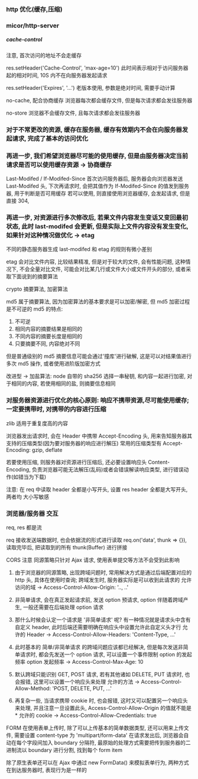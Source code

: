 ### http 优化(缓存,压缩)

### micor/http-server

##### cache-control

注意, 首次访问的地址不会走缓存

res.setHeader('Cache-Control', 'max-age=10')
此时间表示相对于访问服务器起的相对时间, 10S 内不在向服务器发起请求

res.setHeader('Expires', '...')
老版本使用, 参数是绝对时间, 需要手动计算

no-cache, 配合协商缓存
浏览器每次都会缓存文件, 但是每次请求都会发往服务器

no-store
浏览器不会缓存文件, 且每次请求都会发往服务器

### 对于不常更改的资源, 缓存在服务器, 缓存有效期内不会在向服务器发起请求, 完成了基本的访问优化

### 再进一步, 我们希望浏览器尽可能的使用缓存, 但是由服务器决定当前请求是否可以使用缓存资源 -> 协商缓存

Last-Modifed / If-Modifed-Since
首次访问服务器后, 服务器会向浏览器发送 Last-Modifed 头, 下次再请求时, 会把其值作为 If-Modifed-Since 的值发到服务器, 用于判断是否可用缓存
若可以使用, 则直接使用浏览器缓存, 会发起请求, 但是直接 304,

### 再进一步, 对资源进行多次修改后, 若果文件内容发生变话又变回最初状态, 此时 last-modifed 会更新, 但是实际上文件内容没有发生变化, 如果针对这种情况做优化 -> etag

不同的静态服务器生成 last-modifed 和 etag 的规则有微小差别

etag 会对比文件内容, 比较结果精准, 但是对于较大的文件, 会有性能问题, 这种情况下, 不会全量对比文件, 可能会对比某几行或文件大小或文件开头的部分, 或者采取下面说到的摘要算法

crypto
摘要算法, 加密算法

md5 属于摘要算法, 因为加密算法的基本要求是可以加密/解密, 但 md5 加密过程是不可逆的
md5 的特点:

1. 不可逆
2. 相同内容的摘要结果是相同的
3. 不同内容的摘要长度是相同的
4. 只要摘要不同, 内容绝对不同

但是普通级别的 md5 摘要信息可能会通过'撞库'进行破解, 这是可以对结果值进行多次 md5 操作, 或者使用进阶版加密方式

改进型 -> 加盐算法: node 自带的 sha256
选择一串秘钥, 和内容一起进行加密, 对于相同的内容, 若使用相同的盐, 则摘要信息相同

### 对服务器资源进行优化的核心原则: 响应不携带资源,尽可能使用缓存; 一定要携带时, 对携带的内容进行压缩

zlib
适用于重复度高的内容

浏览器发出请求时, 会在 Header 中携带 Accept-Encoding 头, 用来告知服务器其支持的压缩类型(因为要对服务器的响应进行解压)
常用的压缩类型有 Accept-Encoding: gzip, deflate

若要使用压缩, 则服务器对资源进行压缩后, 还必要设置响应头 Content-Encoding, 负责浏览器可能无法解压(乱码)或者会错误解读响应类型, 进行错误动作(如错当为下载)

注意: 在 req 中读取 header 全都是小写开头, 设置 res header 全都是大写开头, 两者均 大小写敏感

### 浏览器/服务器 交互

req, res 都是流

req 接收发送端数据时, 也会依据流的形式进行读取 req.on('data', thunk => {}), 读取完毕后, 把读取到的所有 thunk(Buffer) 进行拼接

CORS
注意 同源策略只针对 Ajax 请求, 使用表单提交等方法不会受到此影响

1. 由于浏览器的同源策略, 出现跨域问题时, 常用解决方式是通过后端配置对应的 http 头, 具体在使用时查询; 跨域发生时, 服务器实际是可以收到此请求的
   允许访问的域 -> Access-Control-Allow-Origin: '.., ..'

2. 非简单请求, 会在真正发起请求前, 发送 option 预请求, option 伴随着跨域产生, 一般还需要在后端处理 option 请求

3. 那什么时候会认定一个请求是 '非简单请求' 呢? 有一种情况就是请求头中含有自定义 header, 此时后端还需要明确在响应头中设置允许此自定义头才行
   允许的 Header -> Access-Control-Allow-Headers: 'Content-Type, ...'

4. 此时基本的 简单/非简单请求 的跨域问题应该都已经解决, 但是每次发送非简单请求时, 都会先发送一个 option 请求, 可以设置一个事件限制 option 的发起频率
   option 发起频率 -> Access-Control-Max-Age: 10

5. 默认跨域只能识别 GET, POST 请求, 若有其他诸如 DELETE, PUT 请求时, 也会报错, 这里可以设置一个响应头来处理
   允许的方法 -> Access-Control-Allow-Method: 'POST, DELETE, PUT, ...'

6. 再复杂一些, 当请求携带 cookie 时, 也会报错, 这时又可以配置另一个响应头来处理, 并且注意一旦设置此头, Access-Control-Allow-Origin 的值就不能是 \*
   允许的 cookie -> Access-Control-Allow-Credentials: true

FORM
在使用表单上传时, 除了可以上传基本的简单数据类型, 还可以用来上传文件, 需要设置 content-type 为 'multipart/form-data'
在请求发出后, 浏览器会自动在每个字段间加入 boundary 分隔符, 最原始的处理方式需要把传到服务器的二进制流以 boundary 进行分割, 找到每个 form item

除了原生表单还可以在 Ajax 中通过 new FormData() 来模拟表单行为, 两种方式在到达服务器时, 表现行为是一样的

